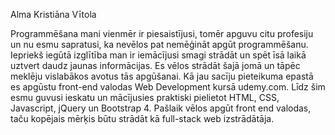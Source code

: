 Alma Kristiāna Vītola

Programmēšana mani vienmēr ir piesaistījusi, tomēr apguvu citu profesiju un nu esmu sapratusi, ka nevēlos pat nemēģināt apgūt programmēšanu. Iepriekš iegūtā izglītība man ir iemācījusi smagi strādāt un spēt īsā laikā uztvert daudz jaunas informācijas. Es vēlos strādāt šajā jomā un tāpēc meklēju vislabākos avotus tās apgūšanai. Kā jau sacīju pieteikuma epastā es apgūstu front-end valodas Web Development kursā udemy.com. Līdz šim esmu guvusi ieskatu un mācījusies praktiski pielietot HTML, CSS, Javascript, jQuery un Bootstrap 4. Pašlaik vēlos apgūt front end valodas, taču kopējais mērķis būtu strādāt kā full-stack web izstrādātāja.
